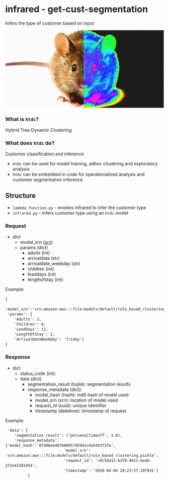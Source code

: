 # infrared - get-cust-segmentation

Infers the type of customer based on input

![infrared](mouse.PNG)

### What is `htdc`?
Hybrid Tree Dynamic Clustering

### What does `htdc` do?
Customer classification and inference

- `htdc` can be used for model training, adhoc clustering and exploratory analysis
- `htdc` can be embedded in code for operationalized analysis and customer segmentation inference

## Structure
- `lambda_function.py` - invokes infrared to infer the customer type
- `infrared.py` - infers customer type using an `htdc` model

### Request
- dict
	- model_srn ([srn](https://wiki.sabrenow.com/display/SPT/Athena+SRN))
	- params (dict)
		- adults (int)
		- arrivaldate (str)
		- arrivaldate_weekday (str)
		- children (int)
		- leaddays (int)
		- lengthofstay (int)

Example:
```
{
 'model_srn':'srn:amazon:aws:::file:models/default/rule_based_clustering.pickle,
 'params': {
	'Adults': 2, 
	'Children': 0, 
	'LeadDays': 11, 
	'LengthOfStay': 2, 
	'ArrivalDateWeekDay': 'friday'}
}
```

### Response
- dict
	- status_code (int):
	- data (dict)
		- segmentation_result (tuple): segmentation results
		- response_metadata (dict):
			- model_hash (hash): md5 hash of model used
			- model_srn (srn): location of model used
			- request_id (uuid): unique identifier
			- timestamp (datetime): timestamp of request

Example:

```{'status_code': 200,
 'data': {
	'segmentation_result': ('personaltimeoff', 1.0),
	'response_metadata': {'model_hash':'07d96ee48766095795941cda5492f2fa',
                          'model_srn': 'srn:amazon:aws:::file:models/default/rule_based_clustering.pickle',
                          'request_id': 'c0c54a12-b370-4611-bea6-271e41501d54',
                          'timestamp': '2020-04-04 20:23:57.107931'}
          }
```










